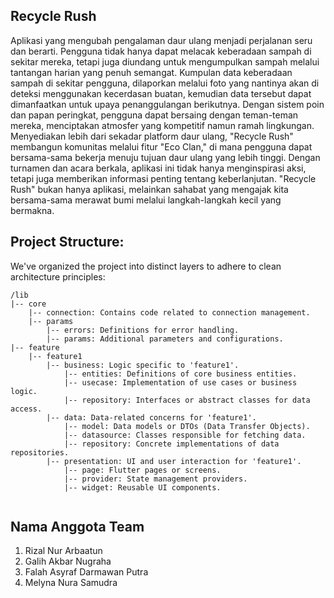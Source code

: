 ## Recycle Rush

 Aplikasi yang mengubah pengalaman daur ulang menjadi perjalanan seru dan berarti. Pengguna tidak hanya dapat melacak keberadaan sampah di sekitar mereka, tetapi juga diundang untuk mengumpulkan sampah melalui tantangan harian yang penuh semangat. Kumpulan data keberadaan sampah di sekitar pengguna, dilaporkan melalui foto yang nantinya akan di deteksi menggunakan kecerdasan buatan, kemudian data tersebut dapat dimanfaatkan untuk upaya penanggulangan berikutnya. Dengan sistem poin dan papan peringkat, pengguna dapat bersaing dengan teman-teman mereka, menciptakan atmosfer yang kompetitif namun ramah lingkungan. Menyediakan lebih dari sekadar platform daur ulang, "Recycle Rush" membangun komunitas melalui fitur "Eco Clan," di mana pengguna dapat bersama-sama bekerja menuju tujuan daur ulang yang lebih tinggi. Dengan turnamen dan acara berkala, aplikasi ini tidak hanya menginspirasi aksi, tetapi juga memberikan informasi penting tentang keberlanjutan. "Recycle Rush" bukan hanya aplikasi, melainkan sahabat yang mengajak kita bersama-sama merawat bumi melalui langkah-langkah kecil yang bermakna.

## Project Structure:
We've organized the project into distinct layers to adhere to clean architecture principles:

```
/lib
|-- core
    |-- connection: Contains code related to connection management.
    |-- params
        |-- errors: Definitions for error handling.
        |-- params: Additional parameters and configurations.
|-- feature
    |-- feature1
        |-- business: Logic specific to 'feature1'.
            |-- entities: Definitions of core business entities.
            |-- usecase: Implementation of use cases or business logic.
            |-- repository: Interfaces or abstract classes for data access.
        |-- data: Data-related concerns for 'feature1'.
            |-- model: Data models or DTOs (Data Transfer Objects).
            |-- datasource: Classes responsible for fetching data.
            |-- repository: Concrete implementations of data repositories.
        |-- presentation: UI and user interaction for 'feature1'.
            |-- page: Flutter pages or screens.
            |-- provider: State management providers.
            |-- widget: Reusable UI components.


```
## Nama Anggota Team
1. Rizal Nur Arbaatun
2. Galih Akbar Nugraha
3. Falah Asyraf Darmawan Putra
4. Melyna Nura Samudra